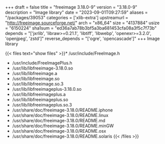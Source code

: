 +++
draft = false
title = "freeimage 3.18.0-9"
version = "3.18.0-9"
description = "Image library"
date = "2023-09-01T09:27:59"
aliases = "/packages/39053"
categories = ['xlib-extra']
upstreamurl = "http://freeimage.sourceforge.net/"
arch = "x86_64"
size = "4137884"
usize = "6150224"
sha1sum = "ed36a7ab78b3bf5a3ba681453cfa08a3f5c7f73b"
depends = "['jxrlib', 'libraw>=0.21.1', 'libtiff', 'libwebp', 'openexr>=3.2.0', 'openjpeg', 'zstd']"
reverse_depends = "['ogre', 'opencascade']"
+++
Image library

{{< files text="show files" >}}* /usr/include/FreeImage.h
* /usr/include/FreeImagePlus.h
* /usr/lib/libfreeimage-3.18.0.so
* /usr/lib/libfreeimage.a
* /usr/lib/libfreeimage.so
* /usr/lib/libfreeimage.so.3
* /usr/lib/libfreeimageplus-3.18.0.so
* /usr/lib/libfreeimageplus.a
* /usr/lib/libfreeimageplus.so
* /usr/lib/libfreeimageplus.so.3
* /usr/share/doc/freeimage-3.18.0/README.iphone
* /usr/share/doc/freeimage-3.18.0/README.linux
* /usr/share/doc/freeimage-3.18.0/README.md
* /usr/share/doc/freeimage-3.18.0/README.minGW
* /usr/share/doc/freeimage-3.18.0/README.osx
* /usr/share/doc/freeimage-3.18.0/README.solaris
{{< /files >}}